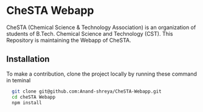
# CheSTA Webapp

CheSTA (Chemical Science & Technology Association) is an organization of students of B.Tech. Chemical Science and Technology (CST). This Repository is maintaining the Webapp of CheSTA.

## Installation 

To make a contribution, clone the project locally by running these command in teminal 

```bash
  git clone git@github.com:Anand-shreya/CheSTA-Webapp.git
  cd cheSTA Webapp
  npm install
```
    

